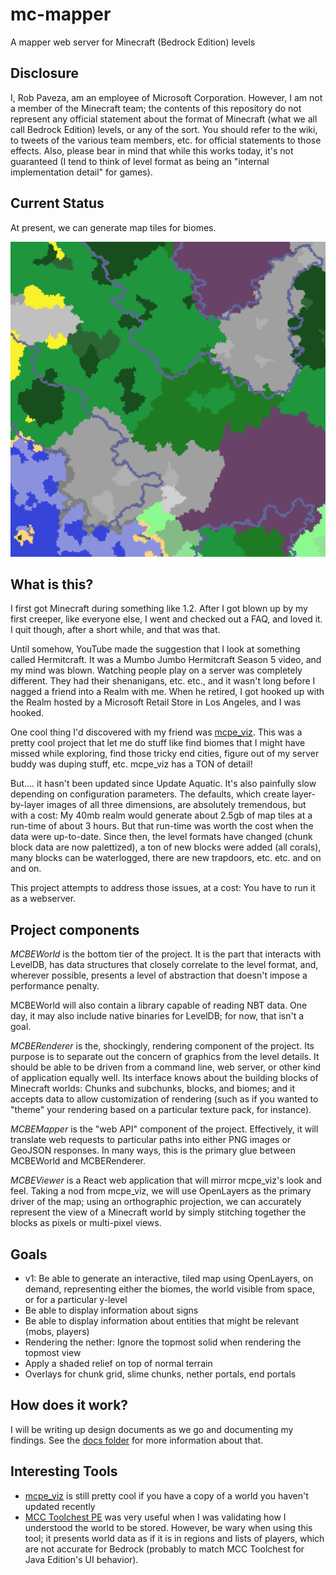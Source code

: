 # mc-mapper
A mapper web server for Minecraft (Bedrock Edition) levels

## Disclosure
I, Rob Paveza, am an employee of Microsoft Corporation.  However, I am not a member of the Minecraft team;
the contents of this repository do not represent any official statement about the format of Minecraft 
(what we all call Bedrock Edition) levels, or any of the sort.  You should refer to the wiki, to tweets 
of the various team members, etc. for official statements to those effects.  Also, please bear in mind
that while this works today, it's not guaranteed (I tend to think of level format as being an "internal
implementation detail" for games).

## Current Status
At present, we can generate map tiles for biomes.

![CC09 Minecraft - (0,0) to (1023,1023)](./images/biomes_Overworld_0.0.png "CC09 Minecraft biomes for (0,0) to (1023,1023)")

## What is this?
I first got Minecraft during something like 1.2.  After I got blown up by my first creeper, like everyone
else, I went and checked out a FAQ, and loved it.  I quit though, after a short while, and that was that.

Until somehow, YouTube made the suggestion that I look at something called Hermitcraft.  It was a Mumbo 
Jumbo Hermitcraft Season 5 video, and my mind was blown.  Watching people play on a server was completely
different.  They had their shenanigans, etc. etc., and it wasn't long before I nagged a friend into a
Realm with me.  When he retired, I got hooked up with the Realm hosted by a Microsoft Retail Store in 
Los Angeles, and I was hooked.

One cool thing I'd discovered with my friend was [mcpe_viz](https://github.com/Plethora777/mcpe_viz).  This
was a pretty cool project that let me do stuff like find biomes that I might have missed while exploring,
find those tricky end cities, figure out of my server buddy was duping stuff, etc.  mcpe_viz has a TON of 
detail!

But.... it hasn't been updated since Update Aquatic.  It's also painfully slow depending on configuration
parameters.  The defaults, which create layer-by-layer images of all three dimensions, are absolutely 
tremendous, but with a cost: My 40mb realm would generate about 2.5gb of map tiles at a run-time of about 
3 hours.  But that run-time was worth the cost when the data were up-to-date.  Since then, the level 
formats have changed (chunk block data are now palettized), a ton of new blocks were added (all corals),
many blocks can be waterlogged, there are new trapdoors, etc. etc. and on and on.

This project attempts to address those issues, at a cost:  You have to run it as a webserver.

## Project components
_MCBEWorld_ is the bottom tier of the project.  It is the part that interacts with LevelDB, has data 
structures that closely correlate to the level format, and, wherever possible, presents a level of
abstraction that doesn't impose a performance penalty.

MCBEWorld will also contain a library capable of reading NBT data.  One day, it may also include native
binaries for LevelDB; for now, that isn't a goal.

_MCBERenderer_ is the, shockingly, rendering component of the project.  Its purpose is to separate out
the concern of graphics from the level details.  It should be able to be driven from a command line,
web server, or other kind of application equally well.  Its interface knows about the building blocks of
Minecraft worlds: Chunks and subchunks, blocks, and biomes; and it accepts data to allow customization
of rendering (such as if you wanted to "theme" your rendering based on a particular texture pack, for
instance).

_MCBEMapper_ is the "web API" component of the project.  Effectively, it will translate web requests
to particular paths into either PNG images or GeoJSON responses.  In many ways, this is the primary
glue between MCBEWorld and MCBERenderer.

_MCBEViewer_ is a React web application that will mirror mcpe_viz's look and feel.  Taking a nod from
mcpe_viz, we will use OpenLayers as the primary driver of the map; using an orthographic projection,
we can accurately represent the view of a Minecraft world by simply stitching together the blocks as
pixels or multi-pixel views.

## Goals
 - v1: Be able to generate an interactive, tiled map using OpenLayers, on demand, representing either the biomes, the world visible from space, or for a particular y-level
 - Be able to display information about signs
 - Be able to display information about entities that might be relevant (mobs, players)
 - Rendering the nether: Ignore the topmost solid when rendering the topmost view
 - Apply a shaded relief on top of normal terrain
 - Overlays for chunk grid, slime chunks, nether portals, end portals

## How does it work?
I will be writing up design documents as we go and documenting my findings.  See the [docs folder](./docs) for more information about that.

## Interesting Tools
 - [mcpe_viz](https://github.com/Plethora777/mcpe_viz) is still pretty cool if you have a copy of a world you haven't updated recently
 - [MCC Toolchest PE](http://www.mcctoolchest.com/Download) was very useful when I was validating how I understood the world to be stored.  However, be wary when using this tool; it presents world data as if it is in regions and lists of players, which are not accurate for Bedrock (probably to match MCC Toolchest for Java Edition's UI behavior).